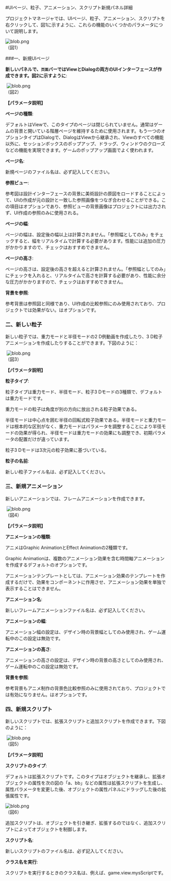 #UIページ、粒子、アニメーション、スクリプト新規パネル詳細

プロジェクトマネージャでは、UIページ、粒子、アニメーション、スクリプトを右クリックして、図1に示すように、これらの機能のいくつかのパラメータについて説明します。

​![blob.png](img/1.png)<br/>
（図1）



###一、新規UIページ

**新しいパネルで、`页面`バーではViewとDialogの両方のUIインターフェースが作成できます。図2に示すように**:



​        ![blob.png](img/2.png)<br/>
（図2）

**【パラメータ説明】**

**ページの種類**:

デフォルトはViewで、このタイプのページは閉じられていません。通常はゲームの背景と開いている階層ページを維持するために使用されます。もう一つのオプションタイプはDialogで、DialogはViewから継承され、Viewのすべての機能以外に、セッションボックスのポップアップ、ドラッグ、ウィンドウのクローズなどの機能を実現できます。ゲームのポップアップ画面でよく使われます。

**ページ名**:

新規ページのファイル名は、必ず記入してください。

**参照ビュー**:

参考図は設計インターフェースの背景に美術設計の原図をロードすることによって、UIの作成が元の設計と一致した参照画像をつなぎ合わせることができる。この項目はオプションであり、参照ビューの背景画像はプロジェクトには出力されず、UI作成の参照のみに使用される。

**ページの幅**:

ページの幅は、設定後の幅以上は計算されません。「参照幅としてのみ」をチェックすると、幅をリアルタイムで計算する必要があります。性能には追加の圧力がかかりますので、チェックはおすすめできません。

**ページの高さ**:

ページの高さは、設定後の高さを超えると計算されません。「参照幅としてのみ」にチェックを入れると、リアルタイムで高さを計算する必要があり、性能に余分な圧力がかかりますので、チェックはおすすめできません。

**背景を参照**:

参考背景は参照図と同様であり、UI作成の比較参照にのみ使用されており、プロジェクトでは効果がない。はオプションです。





### **二、新しい粒子**

新しい粒子では、重力モードと半径モードの2 D例動画を作成したり、3 D粒子アニメーションを作成したりすることができます。下図のように：



​        ![blob.png](img/3.png)<br/>
（図3）

**【パラメータ説明】**

**粒子タイプ**:

粒子タイプは重力モード、半径モード、粒子3 Dモードの3種類で、デフォルトは重力モードです。

重力モードの粒子は角度が別の方向に放出される粒子効果である。

半径モードは中心点を囲む半径の回転式粒子効果である。半径モードと重力モードは根本的な区別がなく、重力モードはパラメータを調整することにより半径モードの効果が得られ、半径モードは重力モードの効果にも調整でき、初期パラメータの配置だけが違っています。

粒子3 Dモードは3次元の粒子効果に基づいている。

**粒子の名前**:

新しい粒子ファイル名は、必ず記入してください。





### **三、新規アニメーション**

新しいアニメーションでは、フレームアニメーションを作成できます。



​        ![blob.png](img/4.png)<br/>
（図4）

**【パラメータ説明】**

**アニメーションの種類**:

アニメはGraphic AnimationとEffect Animationの2種類です。

Graphic Animationは、複数のアニメーション効果を含む時間軸アニメーションを作成するデフォルトのオプションです。

アニメーションテンプレートとしては、アニメーション効果のテンプレートを作成するだけで、効果をコンポーネントに作用させ、アニメーション効果を単独で表示することはできません。

**アニメーション名**:

新しいフレームアニメーションファイル名は、必ず記入してください。

**アニメーションの幅**:

アニメーション幅の設定は、デザイン時の背景幅としてのみ使用され、ゲーム運転中のこの設定は無効です。

**アニメーションの高さ**:

アニメーションの高さの設定は、デザイン時の背景の高さとしてのみ使用され、ゲーム運転中のこの設定は無効です。

**背景を参照**:

参考背景もアニメ制作の背景色比較参照のみに使用されており、プロジェクトでは有効になりません。はオプションです。





### **四、新規スクリプト**

新しいスクリプトでは、拡張スクリプトと追加スクリプトを作成できます。下図のように：



​        ![blob.png](img/5.png)<br/>
（図5）

**【パラメータ説明】**

**スクリプトのタイプ**:

デフォルトは拡張スクリプトです。このタイプはオブジェクトを継承し、拡張オブジェクトの属性を次の図の「a、bb」などの属性は拡張スクリプトを生成し、属性パラメータを変更した後、オブジェクトの属性パネルにドラッグした後の拡張属性です。

​![blob.png](img/6.png)<br/>
（図6）

追加スクリプトは、オブジェクトを引き継ぎ、拡張するのではなく、追加スクリプトによってオブジェクトを制御します。

**スクリプト名**:

新しいスクリプトのファイル名は、必ず記入してください。

**クラス名を実行**:

スクリプトを実行するときのクラス名は、例えば、game.view.mysScriptです。